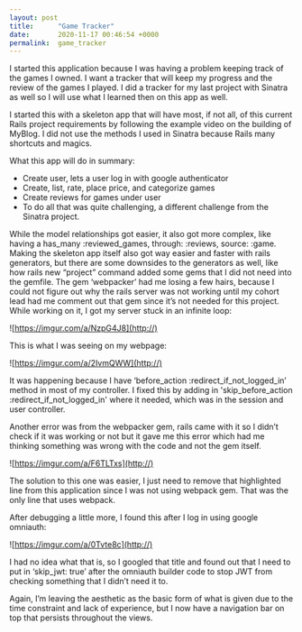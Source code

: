 ```yaml
---
layout: post
title:      "Game Tracker"
date:       2020-11-17 00:46:54 +0000
permalink:  game_tracker
---
```


I started this application because I was having a problem keeping track of the games I owned. I want a tracker that will keep my progress and the review of the games I played. I did a tracker for my last project with Sinatra as well so I will use what I learned then on this app as well.

I started this with a skeleton app that will have most, if not all, of this current Rails project requirements by following the example video on the building of MyBlog. I did not use the methods I used in Sinatra because Rails many shortcuts and magics. 

What this app will do in summary: 
* Create user, lets a user log in with google authenticator 
* Create, list, rate, place price, and categorize games
* Create reviews for games under user
* To do all that was quite challenging, a different challenge from the Sinatra project. 

While the model relationships got easier, it also got more complex, like having a has_many :reviewed_games, through: :reviews, source: :game. Making the skeleton app itself also got way easier and faster with rails generators, but there are some downsides to the generators as well, like how rails new “project” command added some gems that I did not need into the gemfile. The gem ‘webpacker’ had me losing a few hairs, because I could not figure out why the rails server was not working until my cohort lead had me comment out that gem since it’s not needed for this project.
While working on it, I got my server stuck in an infinite loop:

![https://imgur.com/a/NzpG4J8](http://)
 
This is what I was seeing on my webpage:

![https://imgur.com/a/2IvmQWW](http://)
 
It was happening because I have ‘before_action :redirect_if_not_logged_in’ method in most of my controller. I fixed this by adding in 'skip_before_action :redirect_if_not_logged_in' where it needed, which was in the session and user controller. 

Another error was from the webpacker gem, rails came with it so I didn’t check if it was working or not but it gave me this error which had me thinking something was wrong with the code and not the gem itself.

![https://imgur.com/a/F6TLTxs](http://)
 
The solution to this one was easier, I just need to remove that highlighted line from this application since I was not using webpack gem. That was the only line that uses webpack.

After debugging a little more, I found this after I log in using google omniauth:

![https://imgur.com/a/0Tvte8c](http://)
 
I had no idea what that is, so I googled that title and found out that I need to put in ‘skip_jwt: true’ after the omniauth builder code to stop JWT from checking something that I didn’t need it to.

Again, I’m leaving the aesthetic as the basic form of what is given due to the time constraint and lack of experience, but I now have a navigation bar on top that persists throughout the views.


